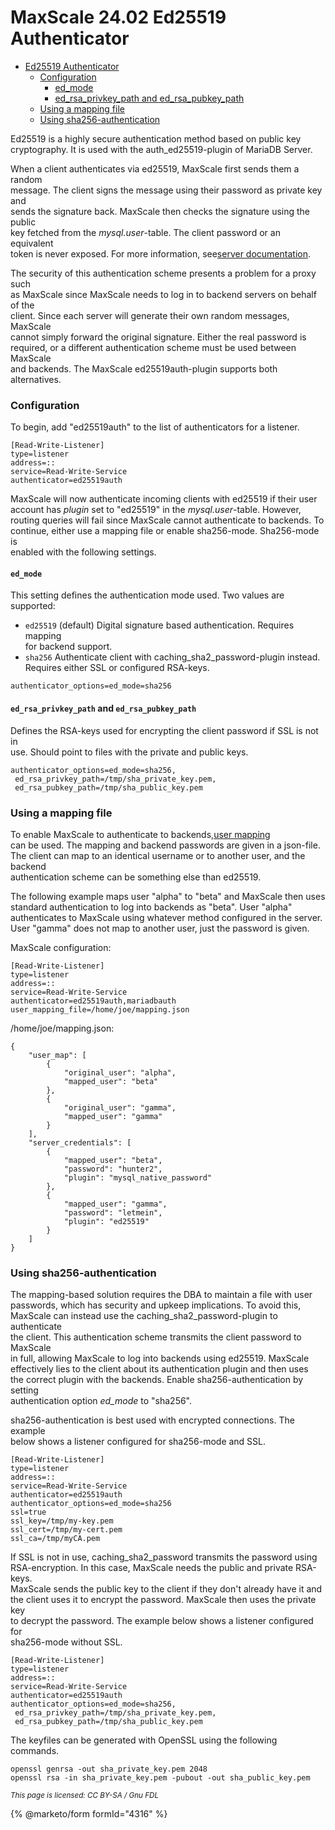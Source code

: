# MaxScale 24.02 Ed25519 Authenticator

* [Ed25519 Authenticator](mariadb-maxscale-2402-maxscale-2402-ed25519-authenticator.md#ed25519-authenticator)
  * [Configuration](mariadb-maxscale-2402-maxscale-2402-ed25519-authenticator.md#configuration)
    * [ed\_mode](mariadb-maxscale-2402-maxscale-2402-ed25519-authenticator.md#ed_mode)
    * [ed\_rsa\_privkey\_path and ed\_rsa\_pubkey\_path](mariadb-maxscale-2402-maxscale-2402-ed25519-authenticator.md#ed_rsa_privkey_path-and-ed_rsa_pubkey_path)
  * [Using a mapping file](mariadb-maxscale-2402-maxscale-2402-ed25519-authenticator.md#using-a-mapping-file)
  * [Using sha256-authentication](mariadb-maxscale-2402-maxscale-2402-ed25519-authenticator.md#using-sha256-authentication)

Ed25519 is a highly secure authentication method based on public key\
cryptography. It is used with the auth\_ed25519-plugin of MariaDB Server.

When a client authenticates via ed25519, MaxScale first sends them a random\
message. The client signs the message using their password as private key and\
sends the signature back. MaxScale then checks the signature using the public\
key fetched from the _mysql.user_-table. The client password or an equivalent\
token is never exposed. For more information, see[server documentation](https://app.gitbook.com/s/SsmexDFPv2xG2OTyO5yV/reference/plugins/authentication-plugins/authentication-plugin-ed25519).

The security of this authentication scheme presents a problem for a proxy such\
as MaxScale since MaxScale needs to log in to backend servers on behalf of the\
client. Since each server will generate their own random messages, MaxScale\
cannot simply forward the original signature. Either the real password is\
required, or a different authentication scheme must be used between MaxScale\
and backends. The MaxScale ed25519auth-plugin supports both alternatives.

### Configuration

To begin, add "ed25519auth" to the list of authenticators for a listener.

```
[Read-Write-Listener]
type=listener
address=::
service=Read-Write-Service
authenticator=ed25519auth
```

MaxScale will now authenticate incoming clients with ed25519 if their user\
account has _plugin_ set to "ed25519" in the _mysql.user_-table. However,\
routing queries will fail since MaxScale cannot authenticate to backends. To\
continue, either use a mapping file or enable sha256-mode. Sha256-mode is\
enabled with the following settings.

#### `ed_mode`

This setting defines the authentication mode used. Two values are supported:

* `ed25519` (default) Digital signature based authentication. Requires mapping\
  for backend support.
* `sha256` Authenticate client with caching\_sha2\_password-plugin instead.\
  Requires either SSL or configured RSA-keys.

```
authenticator_options=ed_mode=sha256
```

#### `ed_rsa_privkey_path` and `ed_rsa_pubkey_path`

Defines the RSA-keys used for encrypting the client password if SSL is not in\
use. Should point to files with the private and public keys.

```
authenticator_options=ed_mode=sha256,
 ed_rsa_privkey_path=/tmp/sha_private_key.pem,
 ed_rsa_pubkey_path=/tmp/sha_public_key.pem
```

### Using a mapping file

To enable MaxScale to authenticate to backends,[user mapping](../maxscale-24-02getting-started/mariadb-maxscale-2402-maxscale-2402-mariadb-maxscale-configuration-guide.md)\
can be used. The mapping and backend passwords are given in a json-file.\
The client can map to an identical username or to another user, and the backend\
authentication scheme can be something else than ed25519.

The following example maps user "alpha" to "beta" and MaxScale then uses\
standard authentication to log into backends as "beta". User "alpha"\
authenticates to MaxScale using whatever method configured in the server.\
User "gamma" does not map to another user, just the password is given.

MaxScale configuration:

```
[Read-Write-Listener]
type=listener
address=::
service=Read-Write-Service
authenticator=ed25519auth,mariadbauth
user_mapping_file=/home/joe/mapping.json
```

/home/joe/mapping.json:

```
{
    "user_map": [
        {
            "original_user": "alpha",
            "mapped_user": "beta"
        },
        {
            "original_user": "gamma",
            "mapped_user": "gamma"
        }
    ],
    "server_credentials": [
        {
            "mapped_user": "beta",
            "password": "hunter2",
            "plugin": "mysql_native_password"
        },
        {
            "mapped_user": "gamma",
            "password": "letmein",
            "plugin": "ed25519"
        }
    ]
}
```

### Using sha256-authentication

The mapping-based solution requires the DBA to maintain a file with user\
passwords, which has security and upkeep implications. To avoid this,\
MaxScale can instead use the caching\_sha2\_password-plugin to authenticate\
the client. This authentication scheme transmits the client password to MaxScale\
in full, allowing MaxScale to log into backends using ed25519. MaxScale\
effectively lies to the client about its authentication plugin and then uses\
the correct plugin with the backends. Enable sha256-authentication by setting\
authentication option _ed\_mode_ to "sha256".

sha256-authentication is best used with encrypted connections. The example\
below shows a listener configured for sha256-mode and SSL.

```
[Read-Write-Listener]
type=listener
address=::
service=Read-Write-Service
authenticator=ed25519auth
authenticator_options=ed_mode=sha256
ssl=true
ssl_key=/tmp/my-key.pem
ssl_cert=/tmp/my-cert.pem
ssl_ca=/tmp/myCA.pem
```

If SSL is not in use, caching\_sha2\_password transmits the password using\
RSA-encryption. In this case, MaxScale needs the public and private RSA-keys.\
MaxScale sends the public key to the client if they don't already have it and\
the client uses it to encrypt the password. MaxScale then uses the private key\
to decrypt the password. The example below shows a listener configured for\
sha256-mode without SSL.

```
[Read-Write-Listener]
type=listener
address=::
service=Read-Write-Service
authenticator=ed25519auth
authenticator_options=ed_mode=sha256,
 ed_rsa_privkey_path=/tmp/sha_private_key.pem,
 ed_rsa_pubkey_path=/tmp/sha_public_key.pem
```

The keyfiles can be generated with OpenSSL using the following commands.

```
openssl genrsa -out sha_private_key.pem 2048
openssl rsa -in sha_private_key.pem -pubout -out sha_public_key.pem
```

<sub>_This page is licensed: CC BY-SA / Gnu FDL_</sub>

{% @marketo/form formId="4316" %}
